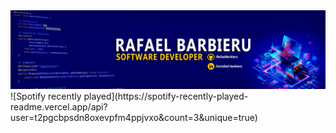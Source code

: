 <img src="https://github.com/RafaelBarbieru/RafaelBarbieru/blob/main/1673702086148.jfif" alt="Banner image that says Rafael Barbieru - Software Developer">
![Spotify recently played](https://spotify-recently-played-readme.vercel.app/api?user=t2pgcbpsdn8oxevpfm4ppjvxo&count=3&unique=true)
